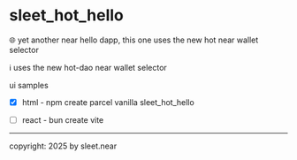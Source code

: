 # sleet_hot_hello
 🌐 yet another near hello dapp, this one uses the new hot near wallet selector 

ℹ️ uses the new hot-dao near wallet selector


ui samples
- [x] html - npm create parcel vanilla sleet_hot_hello
- [ ] react - bun create vite


---


copyright: 2025 by sleet.near